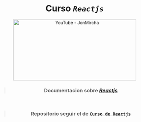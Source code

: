 <div align='center'>

# Curso _`Reactjs`_

</div>

<div align='center'>

<a href="https://www.youtube.com/playlist?list=PLvq-jIkSeTUZ5XcUw8fJPTBKEHEKPMTKk"><img src="https://github.com/Kapelu/Cursos-JonMircha/blob/main/04%20-%20React/Curso-Reactja.png" alt="YouTube - JonMircha" width="400" height="200"></a>

> ### Documentacion sobre [_Reactjs_](https://es.reactjs.org/)
<br>

> ### Repositorio seguir el de [`Curso de Reactjs`](https://github.com/jonmircha/youtube-react)

</div>